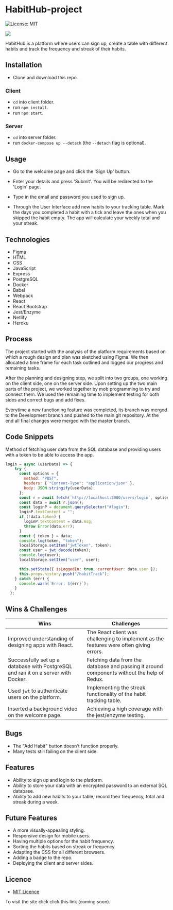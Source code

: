 # HabitHub-project

[![License: MIT](https://img.shields.io/badge/Licence-MIT-green.svg)](https://opensource.org/licenses/MIT)

![](client/public/HabitHub.gif)

HabitHub is a platform where users can sign up, create a table with different habits and track the frequency and streak of their habits.

## Installation

* Clone and download this repo.

### Client 

* `cd` into client folder.
* run `npm install`.
* run `npm start`.

### Server

* `cd` into server folder.
* run `docker-compose up --detach` (the `--detach` flag is optional).

## Usage 

* Go to the welcome page and click the 'Sign Up' button.

* Enter your details and press 'Submit'. You will be redirected to the 'Login' page.

* Type in the email and password you used to sign up.

* Through the User Interface add new habits to your tracking table. Mark the days you completed a habit with a tick and leave the ones when you skipped the habit empty. The app will calculate your weekly total and your streak.


## Technologies

* Figma
* HTML
* CSS
* JavaScript
* Express
* PostgreSQL
* Docker
* Babel
* Webpack
* React
* React Bootstrap
* Jest/Enzyme
* Netlify
* Heroku


## Process

The project started with the analysis of the platform requirements based on which a rough design and plan was sketched using Figma. We then allocated a time frame for each task outlined and logged our progress and remaining tasks.

After the planning and designing step, we split into two groups, one working on the client side, one on the server side. Upon setting up the two main parts of the project, we worked together by mob programming to try and connect them. We used the remaining time to implement testing for both sides and correct bugs and add fixes.

Everytime a new functioning feature was completed, its branch was merged to the Development branch and pushed to the main git repository. At the end all final changes were merged with the master branch.

## Code Snippets

Method of fetching user data from the SQL database and providing users with a token to be able to access the app.

```JavaScript
login = async (userData) => {
    try {
      const options = {
        method: "POST",
        headers: { "Content-Type": "application/json" },
        body: JSON.stringify(userData),
      };
      const r = await fetch(`http://localhost:3000/users/login`, options);
      const data = await r.json();
      const loginP = document.querySelector("#login");
      loginP.textContent = "";
      if (!data.token) {
        loginP.textContent = data.msg;
        throw Error(data.err);
      }
      const { token } = data;
      console.log(token, "token");
      localStorage.setItem("jwtToken", token);
      const user = jwt_decode(token);
      console.log(user);
      localStorage.setItem("user", user);

      this.setState({ isLoggedIn: true, currentUser: data.user });
      this.props.history.push("/habitTrack");
    } catch (err) {
      console.warn(`Error: ${err}`);
    }
  };
```

## Wins & Challenges

Wins | Challenges
------------ | -------------
Improved understanding of designing apps with React. | The React client was challenging to implement as the features were often giving errors.
Successfully set up a database with PostgreSQL and ran it on a server with Docker. | Fetching data from the database and passing it around components without the help of Redux.
Used `jwt` to authenticate users on the platform. | Implementing the streak functionality of the habit tracking table.
Inserted a background video on the welcome page. | Achieving a high coverage with the jest/enzyme testing.

## Bugs

* The "Add Habit" button doesn't function properly.
* Many tests still failing on the client side.

## Features

* Ability to sign up and login to the platform.
* Ability to store your data with an encrypted password to an external SQL database.
* Ability to add new habits to your table, record their frequency, total and streak during a week.

## Future Features

* A more visually-appealing styling.
* Responsive design for mobile users.
* Having multiple options for the habit frequency.
* Sorting the habits based on streak or frequency.
* Adapting the CSS for all different browsers.
* Adding a badge to the repo.
* Deploying the client and server sides.

## Licence

* [MIT Licence](https://opensource.org/licenses/mit-license.php)

To visit the site click click this link (coming soon).